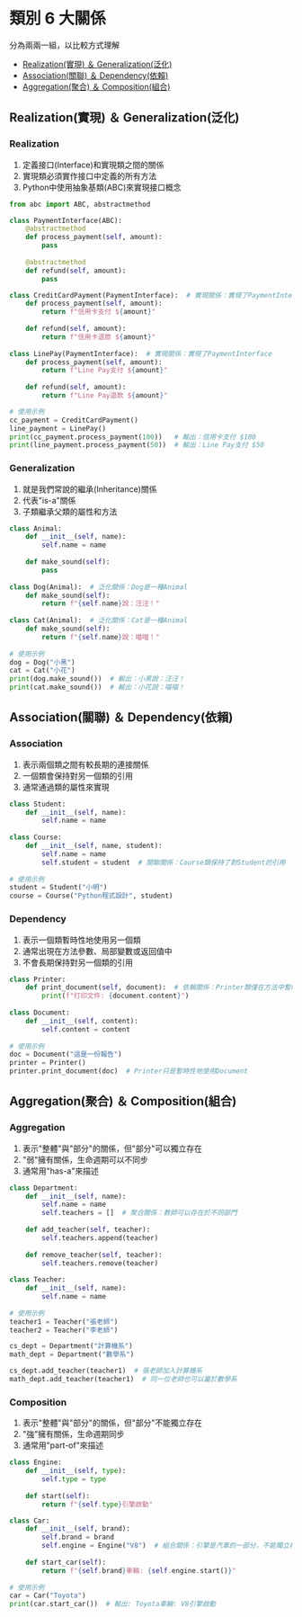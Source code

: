 # 類別 6 大關係

分為兩兩一組，以比較方式理解
- [Realization(實現) ＆ Generalization(泛化)](#realization實現--generalization泛化)
- [Association(關聯) ＆ Dependency(依賴)](#association關聯--dependency依賴)
- [Aggregation(聚合) ＆ Composition(組合)](#aggregation聚合--composition組合)

## Realization(實現) ＆ Generalization(泛化)

### Realization

1. 定義接口(Interface)和實現類之間的關係
2. 實現類必須實作接口中定義的所有方法
3. Python中使用抽象基類(ABC)來實現接口概念

```python
from abc import ABC, abstractmethod

class PaymentInterface(ABC):
    @abstractmethod
    def process_payment(self, amount):
        pass
    
    @abstractmethod
    def refund(self, amount):
        pass

class CreditCardPayment(PaymentInterface):  # 實現關係：實現了PaymentInterface
    def process_payment(self, amount):
        return f"信用卡支付 ${amount}"
    
    def refund(self, amount):
        return f"信用卡退款 ${amount}"
        
class LinePay(PaymentInterface):  # 實現關係：實現了PaymentInterface
    def process_payment(self, amount):
        return f"Line Pay支付 ${amount}"
    
    def refund(self, amount):
        return f"Line Pay退款 ${amount}"

# 使用示例
cc_payment = CreditCardPayment()
line_payment = LinePay()
print(cc_payment.process_payment(100))   # 輸出：信用卡支付 $100
print(line_payment.process_payment(50))  # 輸出：Line Pay支付 $50
```

### Generalization

1. 就是我們常說的繼承(Inheritance)關係
2. 代表"is-a"關係
3. 子類繼承父類的屬性和方法

```python
class Animal:
    def __init__(self, name):
        self.name = name
    
    def make_sound(self):
        pass
        
class Dog(Animal):  # 泛化關係：Dog是一種Animal
    def make_sound(self):
        return f"{self.name}說：汪汪！"
        
class Cat(Animal):  # 泛化關係：Cat是一種Animal
    def make_sound(self):
        return f"{self.name}說：喵喵！"
        
# 使用示例
dog = Dog("小黑")
cat = Cat("小花")
print(dog.make_sound())  # 輸出：小黑說：汪汪！
print(cat.make_sound())  # 輸出：小花說：喵喵！
```

## Association(關聯) ＆ Dependency(依賴)

### Association
1. 表示兩個類之間有較長期的連接關係
1. 一個類會保持對另一個類的引用
1. 通常通過類的屬性來實現

```python
class Student:
    def __init__(self, name):
        self.name = name
        
class Course:
    def __init__(self, name, student):
        self.name = name
        self.student = student  # 關聯關係：Course類保持了對Student的引用
        
# 使用示例
student = Student("小明")
course = Course("Python程式設計", student)
```

### Dependency
1. 表示一個類暫時性地使用另一個類
1. 通常出現在方法參數、局部變數或返回值中
1. 不會長期保持對另一個類的引用

```python
class Printer:
    def print_document(self, document):  # 依賴關係：Printer類僅在方法中暫時使用Document
        print(f"打印文件: {document.content}")
        
class Document:
    def __init__(self, content):
        self.content = content
        
# 使用示例
doc = Document("這是一份報告")
printer = Printer()
printer.print_document(doc)  # Printer只是暫時性地使用Document
```

## Aggregation(聚合) ＆ Composition(組合)

### Aggregation

1. 表示"整體"與"部分"的關係，但"部分"可以獨立存在
1. "弱"擁有關係，生命週期可以不同步
1. 通常用"has-a"來描述

```python
class Department:
    def __init__(self, name):
        self.name = name
        self.teachers = []  # 聚合關係：教師可以存在於不同部門
        
    def add_teacher(self, teacher):
        self.teachers.append(teacher)
        
    def remove_teacher(self, teacher):
        self.teachers.remove(teacher)
        
class Teacher:
    def __init__(self, name):
        self.name = name
        
# 使用示例
teacher1 = Teacher("張老師")
teacher2 = Teacher("李老師")

cs_dept = Department("計算機系")
math_dept = Department("數學系")

cs_dept.add_teacher(teacher1)  # 張老師加入計算機系
math_dept.add_teacher(teacher1)  # 同一位老師也可以屬於數學系
```

### Composition

1. 表示"整體"與"部分"的關係，但"部分"不能獨立存在
1. "強"擁有關係，生命週期同步
1. 通常用"part-of"來描述

```python
class Engine:
    def __init__(self, type):
        self.type = type
        
    def start(self):
        return f"{self.type}引擎啟動"

class Car:
    def __init__(self, brand):
        self.brand = brand
        self.engine = Engine("V8")  # 組合關係：引擎是汽車的一部分，不能獨立存在
        
    def start_car(self):
        return f"{self.brand}車輛: {self.engine.start()}"
        
# 使用示例
car = Car("Toyota")
print(car.start_car())  # 輸出: Toyota車輛: V8引擎啟動
```